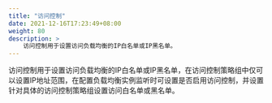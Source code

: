 ```yaml
---
title: "访问控制"
date: 2021-12-16T17:23:49+08:00
weight: 80
description: >
    访问控制用于设置访问负载均衡的IP白名单或IP黑名单。
---
```


访问控制用于设置访问负载均衡的IP白名单或IP黑名单，在访问控制策略组中仅可以设置IP地址范围，在配置负载均衡实例监听时可设置是否启用访问控制，并设置针对具体的访问控制策略组设置访问白名单或黑名单。